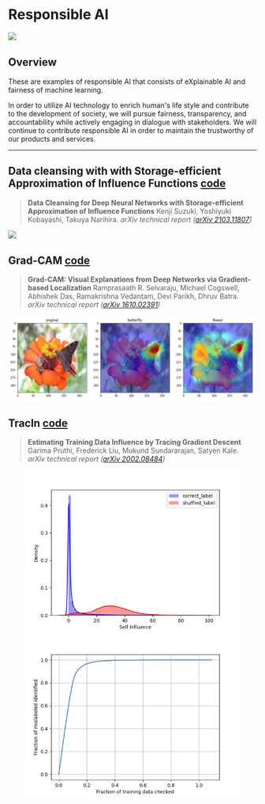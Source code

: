 # Responsible AI

![](./imgs/responsible_ai.png)

## Overview

These are examples of responsible AI that consists of eXplainable AI and fairness of machine learning. 


In order to utilize AI technology to enrich human's life style and contribute to the development of society, we will pursue fairness,  transparency, and accountability while actively engaging in dialogue with stakeholders. We will continue to contribute responsible AI in order to maintain the trustworthy of our products and services.

---

## Data cleansing with with Storage-efficient Approximation of Influence Functions [code](./data_cleansing/)

> **Data Cleansing for Deep Neural Networks with Storage-efficient Approximation of Influence Functions**
> Kenji Suzuki, Yoshiyuki Kobayashi, Takuya Narihira.
> *arXiv technical report ([arXiv 2103.11807]( https://arxiv.org/abs/2103.11807))*            

![](./data_cleansing/imgs/datacleansing.png)

## Grad-CAM [code](./gradcam/)
> **Grad-CAM: Visual Explanations from Deep Networks via Gradient-based Localization**
> Ramprasaath R. Selvaraju, Michael Cogswell, Abhishek Das, Ramakrishna Vedantam, Devi Parikh, Dhruv Batra.
> *arXiv technical report ([arXiv 1610.02391](https://arxiv.org/abs/1610.02391))* 

![](./gradcam/images/sample.png)


## TracIn [code](./tracin/)
> **Estimating Training Data Influence by Tracing Gradient Descent**
> Garima Pruthi, Frederick Liu, Mukund Sundararajan, Satyen Kale.
> *arXiv technical report ([arXiv 2002.08484](https://arxiv.org/abs/2002.08484))* 

<p align="center">
<img src="./tracin/figure/self_influence_distribution.png" width="440px"><img src="./tracin/figure/score_curve.png" width="440px">
</p>